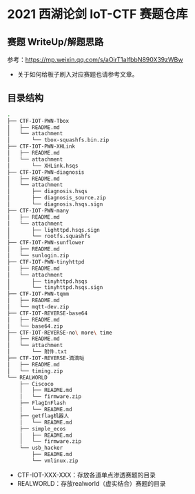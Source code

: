 # 2021 西湖论剑 IoT-CTF 赛题仓库

## 赛题 WriteUp/解题思路

参考：https://mp.weixin.qq.com/s/aOirT1aIfbbN890X39zWBw

- 关于如何给板子刷入对应赛题也请参考文章。

## 目录结构

```bash
.
├── CTF-IOT-PWN-Tbox
│   ├── README.md
│   └── attachment
│       └── tbox-squashfs.bin.zip
├── CTF-IOT-PWN-XHLink
│   ├── README.md
│   └── attachment
│       └── XHLink.hsqs
├── CTF-IOT-PWN-diagnosis
│   ├── README.md
│   └── attachment
│       ├── diagnosis.hsqs
│		├── diagnosis_source.zip
│       └── diagnosis.hsqs.sign
├── CTF-IOT-PWN-many
│   ├── README.md
│   └── attachment
│       ├── lighttpd.hsqs.sign
│       └── rootfs.squashfs
├── CTF-IOT-PWN-sunflower
│   ├── README.md
│   └── sunlogin.zip
├── CTF-IOT-PWN-tinyhttpd
│   ├── README.md
│   └── attachment
│       ├── tinyhttpd.hsqs
│       └── tinyhttpd.hsqs.sign
├── CTF-IOT-PWN-tqmm
│   ├── README.md
│   └── mqtt-dev.zip
├── CTF-IOT-REVERSE-base64
│   ├── README.md
│   └── base64.zip
├── CTF-IOT-REVERSE-no\ more\ time
│   ├── README.md
│   └── attachment
│       └── 附件.txt
├── CTF-IOT-REVERSE-滴滴哒
│   ├── README.md
│   └── timing.zip
└── REALWORLD
    ├── Ciscoco
    │   ├── README.md
    │   └── firmware.zip
    ├── FlagInFlash
    │   └── README.md
    ├── getflag机器人
    │   └── README.md
    ├── simple_ecos
    │   ├── README.md
    │   └── firmware.zip
    └── usb_hacker
        ├── README.md
        └── vmlinux.zip
```

- CTF-IOT-XXX-XXX：存放各道单点渗透赛题的目录
- REALWORLD：存放realworld（虚实结合）赛题的目录
